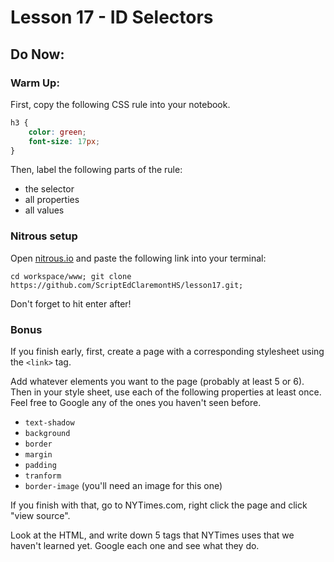 # Lesson 17 - ID Selectors

## Do Now:

### Warm Up:

First, copy the following CSS rule into your notebook.

```css
h3 {
    color: green;
    font-size: 17px;
}
```

Then, label the following parts of the rule:
* the selector
* all properties
* all values

### Nitrous setup

Open [nitrous.io](http://nitrous.io) and paste the following link into your terminal:

```
cd workspace/www; git clone https://github.com/ScriptEdClaremontHS/lesson17.git;
```

Don't forget to hit enter after!

### Bonus

If you finish early, first, create a page with a corresponding
stylesheet using the `<link>` tag.

Add whatever elements you want to the page (probably at least 5 or 6). Then in your style sheet, use each of the following properties at least once. Feel free to Google
any of the ones you haven't seen before.

* `text-shadow`
* `background`
* `border`
* `margin`
* `padding`
* `tranform`
* `border-image` (you'll need an image for this one)

If you finish with that, go to NYTimes.com, right click the page and click "view source".

Look at the HTML, and write down 5 tags that NYTimes uses that we haven't learned yet.
Google each one and see what they do.

